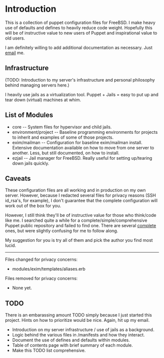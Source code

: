 Introduction
============
This is a collection of puppet configuration files for FreeBSD. I make heavy use of defaults and defines to heavily reduce code weight. Hopefully this will be of instructive value to new users of Puppet and inspirational value to old users.

I am definitely willing to add additional documentation as necessary. Just [email](mailto:oss@eshao.es) me.


Infrastructure
--------------
(TODO: Introduction to my server's infrastructure and personal philosophy behind managing servers here.)

I heavily use jails as a virtualization tool. Puppet + Jails = easy to put up and tear down (virtual) machines at whim.


List of Modules
---------------
* core -- System files for hypervisor and child jails.
* environment/project -- Baseline programming environments for projects to inherit and examples of some of those projects.
* exim/mailman -- Configuration for baseline exim/mailman install. Extensive documentation available on how to move from one server to another. Less, but still documented, on how to install.
* ezjail -- Jail manager for FreeBSD. Really useful for setting up/tearing down jails quickly.


Caveats
-------
These configuration files are all working and in production on my own server. However, because I redacted several files for privacy reasons (SSH id_rsa's, for example), I don't guarantee that the complete configuration will work out of the box for you.

However, I still think they'll be of instructive value for those who think/code like me. I searched quite a while for a complete/simple/comprehensive Puppet public repository and failed to find one. There are several [complete](http://reductivelabs.com/trac/puppet/wiki/DocumentationStart) ones, but were slightly confusing for me to follow along.

My suggestion for you is try all of them and pick the author you find most lucid.

- - -

Files changed for privacy concerns:

* modules/exim/templates/aliases.erb


Files removed for privacy concerns:

* None yet.


TODO
----
There is an embarassing amount TODO simply because I just started this project. Hints on how to prioritize would be nice. Again, hit up my email.

* Introduction on my server infrastructure / use of jails as a background.
* Logic behind the various files in /manifests and how they interact.
* Document the use of defines and defaults within modules.
* Table of contents page with brief summary of each module.
* Make this TODO list comprehensive.
